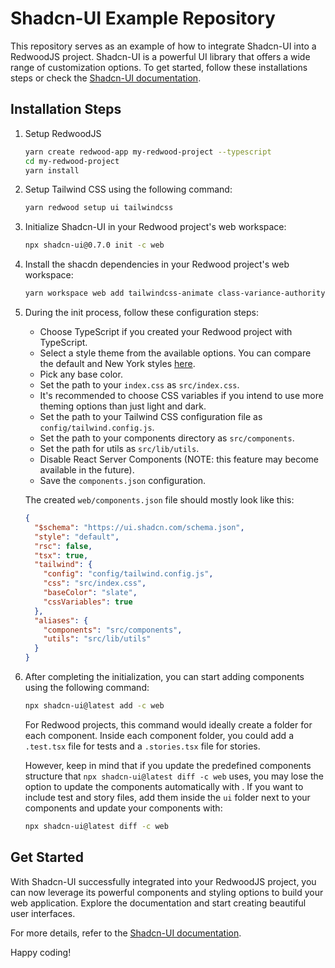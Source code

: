 # Shadcn-UI Example Repository

This repository serves as an example of how to integrate Shadcn-UI into a RedwoodJS project. Shadcn-UI is a powerful UI library that offers a wide range of customization options. To get started, follow these installations steps or check the [Shadcn-UI documentation](https://ui.shadcn.com/docs/installation/manual).

## Installation Steps
1. Setup RedwoodJS
    ```bash
    yarn create redwood-app my-redwood-project --typescript
    cd my-redwood-project
    yarn install
    ```

2. Setup Tailwind CSS using the following command:

   ```bash
   yarn redwood setup ui tailwindcss
   ```

3. Initialize Shadcn-UI in your Redwood project's web workspace:

   ```bash
   npx shadcn-ui@0.7.0 init -c web
   ```

4. Install the shacdn dependencies in your Redwood project's web workspace:

   ```bash
   yarn workspace web add tailwindcss-animate class-variance-authority clsx tailwind-merge
   ```

5. During the init process, follow these configuration steps:

   - Choose TypeScript if you created your Redwood project with TypeScript.
   - Select a style theme from the available options. You can compare the default and New York styles [here](https://ui.shadcn.com/themes).
   - Pick any base color.
   - Set the path to your `index.css` as `src/index.css`.
   - It's recommended to choose CSS variables if you intend to use more theming options than just light and dark.
   - Set the path to your Tailwind CSS configuration file as `config/tailwind.config.js`.
   - Set the path to your components directory as `src/components`.
   - Set the path for utils as `src/lib/utils`.
   - Disable React Server Components (NOTE: this feature may become available in the future).
   - Save the `components.json` configuration.

    The created `web/components.json` file should mostly look like this:
    ```json
    {
      "$schema": "https://ui.shadcn.com/schema.json",
      "style": "default",
      "rsc": false,
      "tsx": true,
      "tailwind": {
        "config": "config/tailwind.config.js",
        "css": "src/index.css",
        "baseColor": "slate",
        "cssVariables": true
      },
      "aliases": {
        "components": "src/components",
        "utils": "src/lib/utils"
      }
    }
    ```

6. After completing the initialization, you can start adding components using the following command:

   ```bash
   npx shadcn-ui@latest add -c web
   ```

   For Redwood projects, this command would ideally create a folder for each component. Inside each component folder, you could add a `.test.tsx` file for tests and a `.stories.tsx` file for stories.

   However, keep in mind that if you update the predefined components structure that `npx shadcn-ui@latest diff -c web` uses, you may lose the option to update the components automatically with . If you want to include test and story files, add them inside the `ui` folder next to your components and update your components with:

   ```bash
   npx shadcn-ui@latest diff -c web
   ```

## Get Started

With Shadcn-UI successfully integrated into your RedwoodJS project, you can now leverage its powerful components and styling options to build your web application. Explore the documentation and start creating beautiful user interfaces.

For more details, refer to the [Shadcn-UI documentation](https://ui.shadcn.com/docs).

Happy coding!
